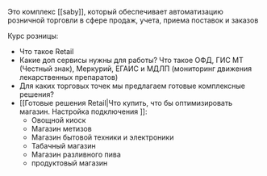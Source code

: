 Это комплекс [[saby]], который обеспечивает автоматизацию розничной торговли в сфере продаж, учета, приема поставок и заказов

Курс розницы:
- Что такое Retail
- Какие доп сервисы нужны для работы? Что такое ОФД, ГИС МТ (Честный знак), Меркурий, ЕГАИС и МДЛП (мониторинг движения лекарственных препаратов)
- Для каких торговых точек мы предлагаем готовые комплексные решения? 
- [[Готовые решения Retail|Что купить, что бы оптимизировать магазин. Настройка подключения ]]:
	- Овощной киоск
	- Магазин метизов
	- Магазин бытовой техники и электроники
	- Табачный магазин
	- Магазин разливного пива
	- продуктовый магазин
